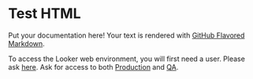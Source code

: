 # Test HTML

Put your documentation here! Your text is rendered with [GitHub Flavored Markdown](https://help.github.com/articles/github-flavored-markdown).

To access the Looker web environment, you will first need a user. Please ask [here](https://www.google.com/). Ask for access to both [Production](https://master.dev.looker.com/browse) and [QA](https://looker.slack.com/messages/C13FR6ENL/).
